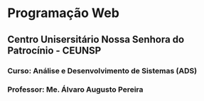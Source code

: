 # Programação Web 
## Centro Unisersitário Nossa Senhora do Patrocínio - CEUNSP 

### **Curso:** Análise e Desenvolvimento de Sistemas (ADS)

### **Professor:** Me. Álvaro Augusto Pereira
